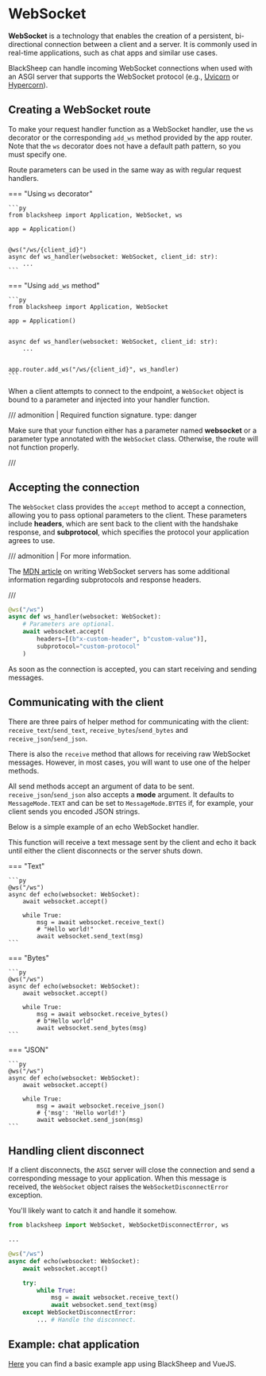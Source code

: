 # WebSocket

**WebSocket** is a technology that enables the creation of a persistent,
bi-directional connection between a client and a server. It is commonly used in
real-time applications, such as chat apps and similar use cases.

BlackSheep can handle incoming WebSocket connections when used with an ASGI
server that supports the WebSocket protocol (e.g.,
[Uvicorn](https://www.uvicorn.org/#quickstart) or
[Hypercorn](https://pgjones.gitlab.io/hypercorn/)).

## Creating a WebSocket route

To make your request handler function as a WebSocket handler, use the `ws`
decorator or the corresponding `add_ws` method provided by the app router. Note
that the `ws` decorator does not have a default path pattern, so you must
specify one.

Route parameters can be used in the same way as with regular request handlers.


=== "Using `ws` decorator"

    ```py
    from blacksheep import Application, WebSocket, ws

    app = Application()


    @ws("/ws/{client_id}")
    async def ws_handler(websocket: WebSocket, client_id: str):
        ...
    ```

=== "Using `add_ws` method"

    ```py
    from blacksheep import Application, WebSocket

    app = Application()


    async def ws_handler(websocket: WebSocket, client_id: str):
        ...


    app.router.add_ws("/ws/{client_id}", ws_handler)
    ```

When a client attempts to connect to the endpoint, a `WebSocket` object is
bound to a parameter and injected into your handler function.

/// admonition | Required function signature.
    type: danger

Make sure that your function either has a parameter named **websocket** or
a parameter type annotated with the `WebSocket` class.
Otherwise, the route will not function properly.

///

## Accepting the connection

The `WebSocket` class provides the `accept` method to accept a connection,
allowing you to pass optional parameters to the client. These parameters
include **headers**, which are sent back to the client with the handshake response,
and **subprotocol**, which specifies the protocol your application agrees to use.

/// admonition | For more information.

The [MDN article](https://developer.mozilla.org/en-US/docs/Web/API/WebSockets_API/Writing_WebSocket_servers)
on writing WebSocket servers has some additional information regarding
subprotocols and response headers.

///


```python
@ws("/ws")
async def ws_handler(websocket: WebSocket):
    # Parameters are optional.
    await websocket.accept(
        headers=[(b"x-custom-header", b"custom-value")],
        subprotocol="custom-protocol"
    )
```

As soon as the connection is accepted, you can start receiving and sending
messages.

## Communicating with the client

There are three pairs of helper method for communicating with the client:
`receive_text`/`send_text`, `receive_bytes`/`send_bytes` and
`receive_json`/`send_json`.

There is also the `receive` method that allows for receiving raw WebSocket
messages. However, in most cases, you will want to use one of the helper
methods.

All send methods accept an argument of data to be sent.
`receive_json`/`send_json` also accepts a **mode** argument. It defaults to
`MessageMode.TEXT` and can be set to `MessageMode.BYTES` if, for example, your
client sends you encoded JSON strings.

Below is a simple example of an echo WebSocket handler.

This function will receive a text message sent by the client and echo it back
until either the client disconnects or the server shuts down.


=== "Text"

    ```py
    @ws("/ws")
    async def echo(websocket: WebSocket):
        await websocket.accept()

        while True:
            msg = await websocket.receive_text()
            # "Hello world!"
            await websocket.send_text(msg)
    ```

=== "Bytes"

    ```py
    @ws("/ws")
    async def echo(websocket: WebSocket):
        await websocket.accept()

        while True:
            msg = await websocket.receive_bytes()
            # b"Hello world"
            await websocket.send_bytes(msg)
    ```

=== "JSON"

    ```py
    @ws("/ws")
    async def echo(websocket: WebSocket):
        await websocket.accept()

        while True:
            msg = await websocket.receive_json()
            # {'msg': 'Hello world!'}
            await websocket.send_json(msg)
    ```

## Handling client disconnect

If a client disconnects, the `ASGI` server will close the connection and send a corresponding message to your application. When this message is received, the `WebSocket` object raises the `WebSocketDisconnectError` exception.

You'll likely want to catch it and handle it somehow.

```py
from blacksheep import WebSocket, WebSocketDisconnectError, ws

...

@ws("/ws")
async def echo(websocket: WebSocket):
    await websocket.accept()

    try:
        while True:
            msg = await websocket.receive_text()
            await websocket.send_text(msg)
    except WebSocketDisconnectError:
        ... # Handle the disconnect.
```

## Example: chat application

[Here](https://github.com/Neoteroi/BlackSheep-Examples/tree/main/websocket-chat)
you can find a basic example app using BlackSheep and VueJS.
